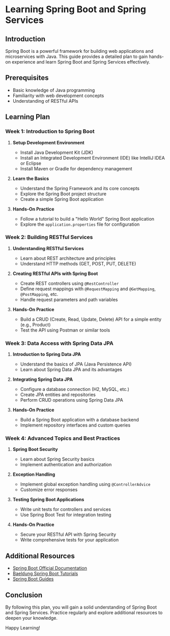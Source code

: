 # Learning Spring Boot and Spring Services

## Introduction
Spring Boot is a powerful framework for building web applications and microservices with Java. This guide provides a detailed plan to gain hands-on experience and learn Spring Boot and Spring Services effectively.

## Prerequisites
- Basic knowledge of Java programming
- Familiarity with web development concepts
- Understanding of RESTful APIs

## Learning Plan

### Week 1: Introduction to Spring Boot
1. **Setup Development Environment**
    - Install Java Development Kit (JDK)
    - Install an Integrated Development Environment (IDE) like IntelliJ IDEA or Eclipse
    - Install Maven or Gradle for dependency management

2. **Learn the Basics**
    - Understand the Spring Framework and its core concepts
    - Explore the Spring Boot project structure
    - Create a simple Spring Boot application

3. **Hands-On Practice**
    - Follow a tutorial to build a "Hello World" Spring Boot application
    - Explore the `application.properties` file for configuration

### Week 2: Building RESTful Services
1. **Understanding RESTful Services**
    - Learn about REST architecture and principles
    - Understand HTTP methods (GET, POST, PUT, DELETE)

2. **Creating RESTful APIs with Spring Boot**
    - Create REST controllers using `@RestController`
    - Define request mappings with `@RequestMapping` and `@GetMapping`, `@PostMapping`, etc.
    - Handle request parameters and path variables

3. **Hands-On Practice**
    - Build a CRUD (Create, Read, Update, Delete) API for a simple entity (e.g., Product)
    - Test the API using Postman or similar tools

### Week 3: Data Access with Spring Data JPA
1. **Introduction to Spring Data JPA**
    - Understand the basics of JPA (Java Persistence API)
    - Learn about Spring Data JPA and its advantages

2. **Integrating Spring Data JPA**
    - Configure a database connection (H2, MySQL, etc.)
    - Create JPA entities and repositories
    - Perform CRUD operations using Spring Data JPA

3. **Hands-On Practice**
    - Build a Spring Boot application with a database backend
    - Implement repository interfaces and custom queries

### Week 4: Advanced Topics and Best Practices
1. **Spring Boot Security**
    - Learn about Spring Security basics
    - Implement authentication and authorization

2. **Exception Handling**
    - Implement global exception handling using `@ControllerAdvice`
    - Customize error responses

3. **Testing Spring Boot Applications**
    - Write unit tests for controllers and services
    - Use Spring Boot Test for integration testing

4. **Hands-On Practice**
    - Secure your RESTful API with Spring Security
    - Write comprehensive tests for your application

## Additional Resources
- [Spring Boot Official Documentation](https://spring.io/projects/spring-boot)
- [Baeldung Spring Boot Tutorials](https://www.baeldung.com/spring-boot)
- [Spring Boot Guides](https://spring.io/guides)

## Conclusion
By following this plan, you will gain a solid understanding of Spring Boot and Spring Services. Practice regularly and explore additional resources to deepen your knowledge.

Happy Learning!